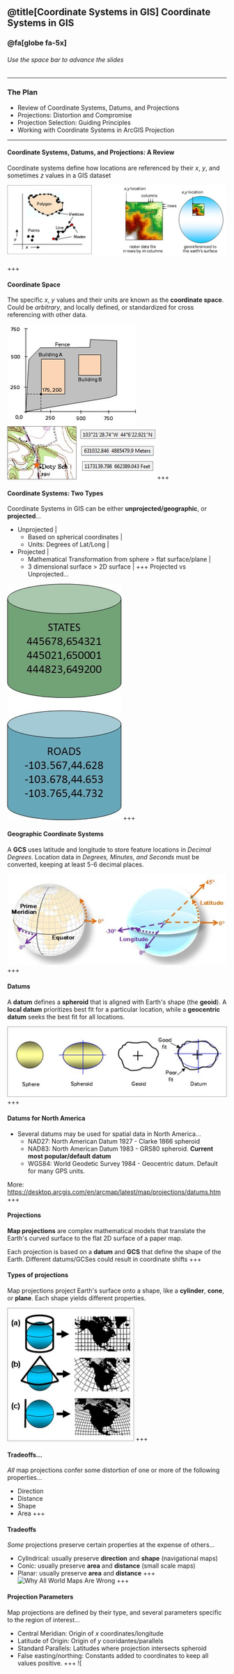 @title[Coordinate Systems in GIS]
Coordinate Systems in GIS
-------------------------------
### @fa[globe fa-5x]

###### Use the space bar to advance the slides
---
### The Plan

- Review of Coordinate Systems, Datums, and Projections
- Projections: Distortion and Compromise
- Projection Selection: Guiding Principles
- Working with Coordinate Systems in ArcGIS Projection
---
#### Coordinate Systems, Datums, and Projections: A Review
Coordinate systems define how locations are referenced by their *x*, *y*, and sometimes *z* values in a GIS dataset

![coordsys1](images/coordsys1.jpg)

+++
#### Coordinate Space

The specific *x*, *y* values and their units are known as the **coordinate space**. Could be *arbitrary*, and locally defined, or standardized for cross referencing with other data. 

![arbitrary](images/coordspace.jpg)
![std coords](images/std_coords.jpg)
+++
#### Coordinate Systems: Two Types

Coordinate Systems in GIS can be either **unprojected/geographic**, or **projected**...

- Unprojected |
    - Based on spherical coordinates |
	- Units: Degrees of Lat/Long |
- Projected |
    - Mathematical Transformation from sphere > flat surface/plane |
	- 3 dimensional surface > 2D surface |
+++
Projected vs Unprojected...

![proj/unproj](images/proj_unproj.jpg)
+++
#### Geographic Coordinate Systems
A **GCS** uses latitude and longitude to store feature locations in *Decimal Degrees*. Location data in *Degrees, Minutes, and Seconds* must be converted, keeping	 at least 5-6 decimal places. 
	
![geog coord](images/geog_coord.jpg)	
+++
#### Datums

A **datum** defines a **spheroid** that is aligned with Earth's shape (the **geoid**). A **local datum** prioritizes best fit for a particular location, while a **geocentric datum** seeks the best fit for all locations. 

![datum](images/datum.jpg)
+++
#### Datums for North America
- Several datums may be used for spatial data in North America...
    - NAD27: North American Datum 1927 - Clarke 1866 spheroid
    - NAD83: North American Datum 1983 - GRS80 spheroid. **Current most popular/default datum**
    - WGS84: World Geodetic Survey 1984 - Geocentric datum. Default for many GPS units.

More: https://desktop.arcgis.com/en/arcmap/latest/map/projections/datums.htm
+++
#### Projections
**Map projections** are complex mathematical models that translate the Earth's curved surface to the flat 2D surface of a paper map. 

Each projection is based on a **datum** and **GCS** that define the shape of the Earth. Different datums/GCSes could result in coordinate shifts
+++
#### Types of projections
Map projections project Earth's surface onto a shape, like a **cylinder**, **cone**, or **plane**. Each shape yields different properties. 

![proj type](images/proj_types.jpg)
+++
#### Tradeoffs...
*All* map projections confer some distortion of one or more of the following properties...

- Direction
- Distance
- Shape
- Area
+++
#### Tradeoffs
*Some* projections preserve certain properties at the expense of others...

- Cylindrical: usually preserve **direction** and **shape** (navigational maps)
- Conic: usually preserve **area** and **distance** (small scale maps)
- Planar: usually preserve **area** and **distance**
+++
![Why All World Maps Are Wrong](https://www.youtube.com/embed/kIID5FDi2JQ)
+++
#### Projection Parameters
Map projections are defined by their type, and several parameters specific to the region of interest...

- Central Meridian: Origin of *x* coordinates/longitude
- Latitude of Origin: Origin of *y* cooridantes/parallels
- Standard Parallels: Latitudes where projection intersects spheroid
- False easting/northing: Constants added to coordinates to keep all values positive. 
+++
![
	



